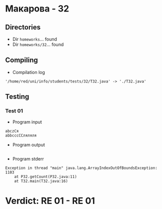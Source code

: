 # Макарова - 32
## Directories
- Dir `homeworks`... found
- Dir `homeworks/32`... found
## Compiling
- Compilation log
```
'/home/red/uni/info/students/tests/32/T32.java' -> './T32.java'

```
## Testing
### Test 01
- Program input
```
abczCя
abbcccCCляляля

```
- Program output
```

```
- Program stderr
```
Exception in thread "main" java.lang.ArrayIndexOutOfBoundsException: 1103
	at P32.getCount(P32.java:11)
	at T32.main(T32.java:16)

```
# Verdict: **RE 01** - RE 01
